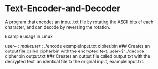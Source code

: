 # Text-Encoder-and-Decoder
A program that encodes an input .txt file by rotating the ASCII bits of each character, and can decode by reversing the rotation.

Example usage in Linux:

user~$: make
user~$: ./encode exampleInput.txt cipher.bin ### Creates an output file called cipher.bin with the encrypted text.
user~$: ./decode cipher.bin output.txt ### Creates an output file called output.txt with the decrypted text, an identical file to the original input, exampleInput.txt.
